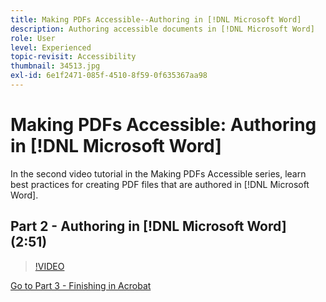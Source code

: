 ```yaml
---
title: Making PDFs Accessible--Authoring in [!DNL Microsoft Word]
description: Authoring accessible documents in [!DNL Microsoft Word]
role: User
level: Experienced
topic-revisit: Accessibility
thumbnail: 34513.jpg
exl-id: 6e1f2471-085f-4510-8f59-0f635367aa98
---
```

# Making PDFs Accessible: Authoring in [!DNL Microsoft Word]

In the second video tutorial in the Making PDFs Accessible series, learn best practices for creating PDF files that are authored in [!DNL Microsoft Word].

## Part 2 - Authoring in [!DNL Microsoft Word] (2:51)

>[!VIDEO](https://video.tv.adobe.com/v/34513?quality=12&learn=on&hidetitle=true)

[Go to Part 3 -  Finishing in Acrobat](finishing-in-acrobat.md)